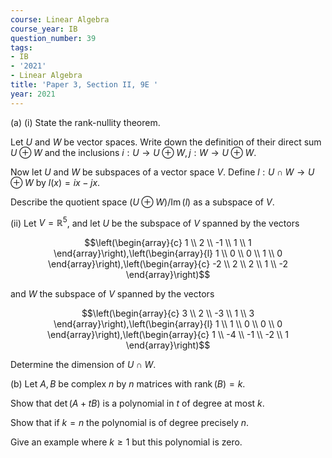 ```yaml
---
course: Linear Algebra
course_year: IB
question_number: 39
tags:
- IB
- '2021'
- Linear Algebra
title: 'Paper 3, Section II, 9E '
year: 2021
---
```




(a) (i) State the rank-nullity theorem.

Let $U$ and $W$ be vector spaces. Write down the definition of their direct sum $U \oplus W$ and the inclusions $i: U \rightarrow U \oplus W, j: W \rightarrow U \oplus W$.

Now let $U$ and $W$ be subspaces of a vector space $V$. Define $l: U \cap W \rightarrow U \oplus W$ by $l(x)=i x-j x .$

Describe the quotient space $(U \oplus W) / \operatorname{Im}(l)$ as a subspace of $V$.

(ii) Let $V=\mathbb{R}^{5}$, and let $U$ be the subspace of $V$ spanned by the vectors

$$\left(\begin{array}{c}
1 \\
2 \\
-1 \\
1 \\
1
\end{array}\right),\left(\begin{array}{l}
1 \\
0 \\
0 \\
1 \\
0
\end{array}\right),\left(\begin{array}{c}
-2 \\
2 \\
2 \\
1 \\
-2
\end{array}\right)$$

and $W$ the subspace of $V$ spanned by the vectors

$$\left(\begin{array}{c}
3 \\
2 \\
-3 \\
1 \\
3
\end{array}\right),\left(\begin{array}{l}
1 \\
1 \\
0 \\
0 \\
0
\end{array}\right),\left(\begin{array}{c}
1 \\
-4 \\
-1 \\
-2 \\
1
\end{array}\right)$$

Determine the dimension of $U \cap W$.

(b) Let $A, B$ be complex $n$ by $n$ matrices with $\operatorname{rank}(B)=k$.

Show that $\operatorname{det}(A+t B)$ is a polynomial in $t$ of degree at most $k$.

Show that if $k=n$ the polynomial is of degree precisely $n$.

Give an example where $k \geqslant 1$ but this polynomial is zero.
